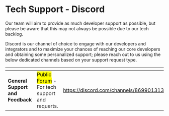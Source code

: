 # Tech Support - Discord

Our team will aim to provide as much developer support as possible, but please be aware that this may not always be possible due to our tech backlog.

Discord is our channel of choice to engage with our developers and integrators and to maximize your chances of reaching our core developers and obtaining some personalized support; please reach out to us using the below dedicated channels based on your support request type.



<table data-view="cards"><thead><tr><th></th><th></th><th></th></tr></thead><tbody><tr><td><strong>General Support and Feedback</strong></td><td><mark style="background-color:yellow;">Public Forum</mark> - For tech support and requerts.<br></td><td><p></p><p></p><p><a href="https://discord.com/channels/869901313616527360/1136807222513508413">https://discord.com/channels/869901313616527360/1136807222513508413</a></p></td></tr></tbody></table>

